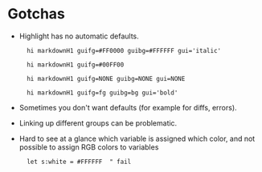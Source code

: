 
Gotchas
=======

* Highlight has no automatic defaults.

        hi markdownH1 guifg=#FF0000 guibg=#FFFFFF gui='italic'

        hi markdownH1 guifg=#00FF00

        hi markdownH1 guifg=NONE guibg=NONE gui=NONE

        hi markdownH1 guifg=fg guibg=bg gui='bold'

* Sometimes you don't want defaults (for example for diffs, errors).

* Linking up different groups can be problematic.

* Hard to see at a glance which variable is assigned which color,
  and not possible to assign RGB colors to variables

        let s:white = #FFFFFF  " fail
